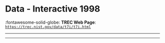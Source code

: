 # Data - Interactive 1998 

:fontawesome-solid-globe: **TREC Web Page**: [`https://trec.nist.gov/data/t7i/t7i.html`](https://trec.nist.gov/data/t7i/t7i.html)

---



---

